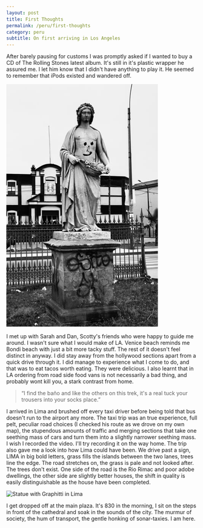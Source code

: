 ```yaml
---
layout: post
title: First Thoughts
permalink: /peru/first-thoughts
category: peru
subtitle: On first arriving in Los Angeles
---
```

After barely pausing for customs I was promptly asked if I wanted to buy a CD of The Rolling Stones latest album. It's still in it's plastic wrapper he assured me. I let him know that I didn't have anything to play it. He seemed to remember that iPods existed and wandered off.

<p class="image"><span class="portrait"><img src="/images/peru/lima.jpg" alt="Statue with Graphitti in Lima"></span></p>

I met up with Sarah and Dan, Scotty's friends who were happy to guide me around. I wasn't sure what I would make of LA. Venice beach reminds me Bondi beach with just a bit more tacky stuff. The rest of it doesn't feel distinct in anyway. I did stay away from the hollywood sections apart from a quick drive through it. I did manage to experience what I come to do, and that was to eat tacos worth eating. They were delicious. I also learnt that in LA ordering from road side food vans is not necessarily a bad thing, and probably wont kill you, a stark contrast from home.

> “I find the baño and like the others on this trek, it's a real tuck your trousers into your socks place.”

I arrived in Lima and brushed off every taxi driver before being told that bus doesn't run to the airport any more. The taxi trip was an true experience, full pelt, peculiar road choices (I checked his route as we drove on my own map), the stupendous amounts of traffic and merging sections that take one seething mass of cars and turn them into a slightly narrower seething mass. I wish I recorded the video. I'll try recording it on the way home. The trip also gave me a look into how Lima could have been. We drive past a sign, LIMA in big bold letters, grass fills the islands between the two lanes, trees line the edge. The road stretches on, the grass is pale and not looked after. The trees don't exist. One side of the road is the Rio Rimac and poor adobe dwellings, the other side are slightly better houses, the shift in quality is easily distinguishable as the house have been completed.

<p class="image"><span class="landscape"><img src="/images/peru/cusco.jpg" alt="Statue with Graphitti in Lima"></span></p>

I get dropped off at the main plaza. It's 830 in the morning, I sit on the steps in front of the cathedral and soak in the sounds of the city. The murmur of society, the hum of transport, the gentle honking of sonar-taxies. I am here.